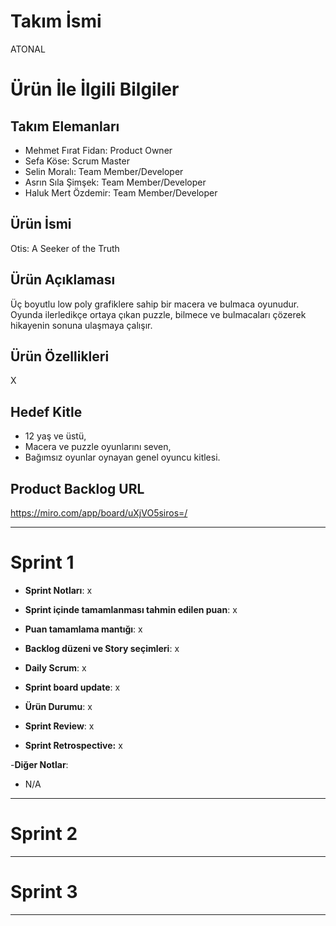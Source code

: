 # **Takım İsmi**

ATONAL

# Ürün İle İlgili Bilgiler

## Takım Elemanları

- Mehmet Fırat Fidan: Product Owner
- Sefa Köse: Scrum Master
- Selin Moralı: Team Member/Developer
- Asrın Sıla Şimşek: Team Member/Developer
- Haluk Mert Özdemir: Team Member/Developer

## Ürün İsmi

Otis: A Seeker of the Truth

## Ürün Açıklaması

Üç boyutlu low poly grafiklere sahip bir macera ve bulmaca oyunudur. Oyunda ilerledikçe ortaya çıkan puzzle, bilmece ve bulmacaları çözerek hikayenin sonuna ulaşmaya çalışır.

## Ürün Özellikleri

X

## Hedef Kitle

- 12 yaş ve üstü,
- Macera ve puzzle oyunlarını seven,
- Bağımsız oyunlar oynayan genel oyuncu kitlesi.

## Product Backlog URL

https://miro.com/app/board/uXjVO5siros=/

---

# Sprint 1

- **Sprint Notları**: x

- **Sprint içinde tamamlanması tahmin edilen puan**: x

- **Puan tamamlama mantığı**: x

- **Backlog düzeni ve Story seçimleri**: x

- **Daily Scrum**: x

- **Sprint board update**: x

- **Ürün Durumu**: x

- **Sprint Review**: x

- **Sprint Retrospective:** x

-**Diğer Notlar**:
- N/A

---

# Sprint 2


---

# Sprint 3

---
